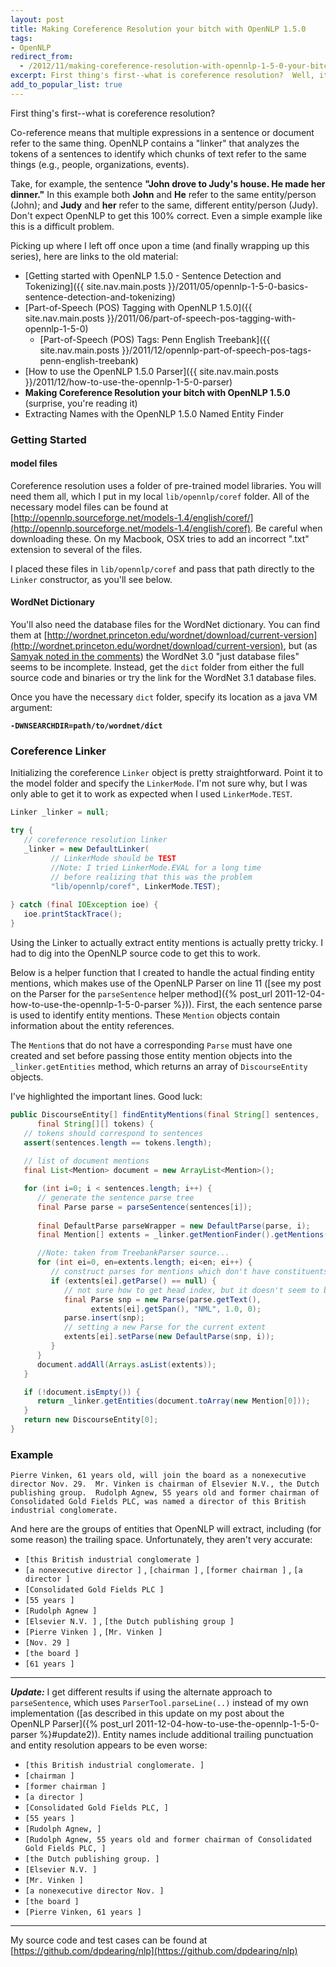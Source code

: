 ```yaml
---
layout: post
title: Making Coreference Resolution your bitch with OpenNLP 1.5.0
tags:
- OpenNLP
redirect_from:
  - /2012/11/making-coreference-resolution-with-opennlp-1-5-0-your-bitch/
excerpt: First thing's first--what is coreference resolution?  Well, it's complicated ...
add_to_popular_list: true
---
```


First thing's first--what is coreference resolution?

Co-reference means that multiple expressions in a sentence or document refer to the same thing.  OpenNLP contains a "linker" that analyzes the tokens of a sentences to identify which chunks of text refer to the same things (e.g., people, organizations, events).

Take, for example, the sentence **"John drove to Judy's house.  He made her dinner."**  In this example both **John** and **He** refer to the same entity/person (John); and **Judy** and **her** refer to the same, different entity/person (Judy).  Don't expect OpenNLP to get this 100% correct.  Even a simple example like this is a difficult problem.

Picking up where I left off once upon a time (and finally wrapping up this series), here are links to the old material:

- [Getting started with OpenNLP 1.5.0 - Sentence Detection and Tokenizing]({{ site.nav.main.posts }}/2011/05/opennlp-1-5-0-basics-sentence-detection-and-tokenizing)
- [Part-of-Speech (POS) Tagging with OpenNLP 1.5.0]({{ site.nav.main.posts }}/2011/06/part-of-speech-pos-tagging-with-opennlp-1-5-0)
  - [Part-of-Speech (POS) Tags: Penn English Treebank]({{ site.nav.main.posts }}/2011/12/opennlp-part-of-speech-pos-tags-penn-english-treebank)
- [How to use the OpenNLP 1.5.0 Parser]({{ site.nav.main.posts }}/2011/12/how-to-use-the-opennlp-1-5-0-parser)
- **Making Coreference Resolution your bitch with OpenNLP 1.5.0** (surprise, you're reading it)
- Extracting Names with the OpenNLP 1.5.0 Named Entity Finder

### Getting Started
#### model files

Coreference resolution uses a folder of pre-trained model libraries.  You will need them all, which I put in my local `lib/opennlp/coref` folder.  All of the necessary model files can be found at [http://opennlp.sourceforge.net/models-1.4/english/coref/](http://opennlp.sourceforge.net/models-1.4/english/coref).  Be careful when downloading these.  On my Macbook, OSX tries to add an incorrect ".txt" extension to several of the files.

I placed these files in `lib/opennlp/coref` and pass that path directly to the `Linker` constructor, as you'll see below.

#### WordNet Dictionary
You'll also need the database files for the WordNet dictionary.  You can find them at [http://wordnet.princeton.edu/wordnet/download/current-version](http://wordnet.princeton.edu/wordnet/download/current-version), but (as [Samyak noted in the comments](#comment-3674600521)) the WordNet 3.0 "just database files" seems to be incomplete.  Instead, get the `dict` folder from either the full source code and binaries or try the link for the WordNet 3.1 database files.

Once you have the necessary `dict` folder, specify its location as a java VM argument:

**`-DWNSEARCHDIR=path/to/wordnet/dict`**

### Coreference Linker

Initializing the coreference `Linker` object is pretty straightforward.  Point it to the model folder and specify the `LinkerMode`.  I'm not sure why, but I was only able to get it to work as expected when I used `LinkerMode.TEST`.

```java
Linker _linker = null;

try {
   // coreference resolution linker
   _linker = new DefaultLinker(
         // LinkerMode should be TEST
         //Note: I tried LinkerMode.EVAL for a long time
         // before realizing that this was the problem
         "lib/opennlp/coref", LinkerMode.TEST);
   
} catch (final IOException ioe) {
   ioe.printStackTrace();
}
```

Using the Linker to actually extract entity mentions is actually pretty tricky.  I had to dig into the OpenNLP source code to get this to work.

Below is a helper function that I created to handle the actual finding entity mentions, which makes use of the OpenNLP Parser on line 11 ([see my post on the Parser for the `parseSentence` helper method]({% post_url 2011-12-04-how-to-use-the-opennlp-1-5-0-parser %})).  First, the each sentence parse is used to identify entity mentions.  These `Mention` objects contain information about the entity references.

The `Mention`s that do not have a corresponding `Parse` must have one created and set before passing those entity mention objects into the `_linker.getEntities` method, which returns an array of `DiscourseEntity` objects.

I've highlighted the important lines. Good luck:

```java
public DiscourseEntity[] findEntityMentions(final String[] sentences,
      final String[][] tokens) {
   // tokens should correspond to sentences
   assert(sentences.length == tokens.length);
   
   // list of document mentions
   final List<Mention> document = new ArrayList<Mention>();

   for (int i=0; i < sentences.length; i++) {
      // generate the sentence parse tree
      final Parse parse = parseSentence(sentences[i]);
      
      final DefaultParse parseWrapper = new DefaultParse(parse, i);
      final Mention[] extents = _linker.getMentionFinder().getMentions(parseWrapper);

      //Note: taken from TreebankParser source...
      for (int ei=0, en=extents.length; ei<en; ei++) {
         // construct parses for mentions which don't have constituents
         if (extents[ei].getParse() == null) {
            // not sure how to get head index, but it doesn't seem to be used at this point
            final Parse snp = new Parse(parse.getText(), 
                  extents[ei].getSpan(), "NML", 1.0, 0);
            parse.insert(snp);
            // setting a new Parse for the current extent
            extents[ei].setParse(new DefaultParse(snp, i));
         }
      }
      document.addAll(Arrays.asList(extents));
   }

   if (!document.isEmpty()) {
      return _linker.getEntities(document.toArray(new Mention[0]));
   }
   return new DiscourseEntity[0];
}
```

### Example
`Pierre Vinken, 61 years old, will join the board as a nonexecutive director Nov. 29.  Mr. Vinken is chairman of Elsevier N.V., the Dutch publishing group.  Rudolph Agnew, 55 years old and former chairman of Consolidated Gold Fields PLC, was named a director of this British industrial conglomerate.`

And here are the groups of entities that OpenNLP will extract, including (for some reason) the trailing space.  Unfortunately, they aren't very accurate:
- `[this British industrial conglomerate ]`
- `[a nonexecutive director ]` , `[chairman ]` , `[former chairman ]` , `[a director ]`
- `[Consolidated Gold Fields PLC ]`
- `[55 years ]`
- `[Rudolph Agnew ]`
- `[Elsevier N.V. ]` , `[the Dutch publishing group ]`
- `[Pierre Vinken ]` , `[Mr. Vinken ]`
- `[Nov. 29 ]`
- `[the board ]`
- `[61 years ]`

<a name="update1"></a>

---

_**Update:**_ I get different results if using the alternate approach to `parseSentence`, which uses `ParserTool.parseLine(..)` instead of my own implementation ([as described in this update on my post about the OpenNLP Parser]({% post_url 2011-12-04-how-to-use-the-opennlp-1-5-0-parser %}#update2)).  Entity names include additional trailing punctuation and entity resolution appears to be even worse:

- `[this British industrial conglomerate. ]`
- `[chairman ]`
- `[former chairman ]`
- `[a director ]`
- `[Consolidated Gold Fields PLC, ]`
- `[55 years ]`
- `[Rudolph Agnew, ]`
- `[Rudolph Agnew, 55 years old and former chairman of Consolidated Gold Fields PLC, ]`
- `[the Dutch publishing group. ]`
- `[Elsevier N.V. ]`
- `[Mr. Vinken ]`
- `[a nonexecutive director Nov. ]`
- `[the board ]`
- `[Pierre Vinken, 61 years ]`

---

My source code and test cases can be found at [https://github.com/dpdearing/nlp](https://github.com/dpdearing/nlp)
